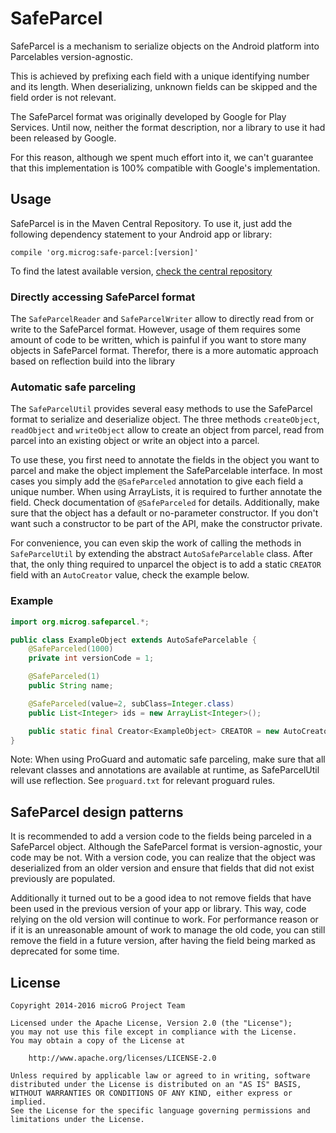 SafeParcel
==========

SafeParcel is a mechanism to serialize objects on the Android platform into Parcelables version-agnostic.

This is achieved by prefixing each field with a unique identifying number and its length.
When deserializing, unknown fields can be skipped and the field order is not relevant.

The SafeParcel format was originally developed by Google for Play Services.
Until now, neither the format description, nor a library to use it had been released by Google.

For this reason, although we spent much effort into it, we can't guarantee that this implementation is 100% compatible
with Google's implementation.

Usage
-----

SafeParcel is in the Maven Central Repository. To use it, just add the following dependency statement to your
Android app or library:

    compile 'org.microg:safe-parcel:[version]'

To find the latest available version, [check the central repository](https://search.maven.org/#search%7Cgav%7C1%7Cg%3A%22org.microg%22%20AND%20a%3A%22safe-parcel%22)

### Directly accessing SafeParcel format

The `SafeParcelReader` and `SafeParcelWriter` allow to directly read from or write to the SafeParcel format.
However, usage of them requires some amount of code to be written,
which is painful if you want to store many objects in SafeParcel format.
Therefor, there is a more automatic approach based on reflection build into the library

### Automatic safe parceling

The `SafeParcelUtil` provides several easy methods to use the SafeParcel format to serialize and deserialize object.
The three methods `createObject`, `readObject` and `writeObject` allow to create an object from parcel,
read from parcel into an existing object or write an object into a parcel.

To use these, you first need to annotate the fields in the object you want to parcel and make the object implement the SafeParcelable interface.
In most cases you simply add the `@SafeParceled` annotation to give each field a unique number.
When using ArrayLists, it is required to further annotate the field. Check documentation of `@SafeParceled` for details.
Additionally, make sure that the object has a default or no-parameter constructor.
If you don't want such a constructor to be part of the API, make the constructor private.

For convenience, you can even skip the work of calling the methods in `SafeParcelUtil` by extending the abstract
`AutoSafeParcelable` class. After that, the only thing required to unparcel the object is to add a static `CREATOR` field with an `AutoCreator` value, check the example below.

### Example

```java
import org.microg.safeparcel.*;

public class ExampleObject extends AutoSafeParcelable {
    @SafeParceled(1000)
    private int versionCode = 1;

    @SafeParceled(1)
    public String name;

    @SafeParceled(value=2, subClass=Integer.class)
    public List<Integer> ids = new ArrayList<Integer>();

    public static final Creator<ExampleObject> CREATOR = new AutoCreator<ExampleObject>(ExampleObject.class);
}
```

Note: When using ProGuard and automatic safe parceling, make sure that all relevant classes and
annotations are available at runtime, as SafeParcelUtil will use reflection. See `proguard.txt` for relevant proguard rules.

SafeParcel design patterns
--------------------------

It is recommended to add a version code to the fields being parceled in a SafeParcel object.
Although the SafeParcel format is version-agnostic, your code may be not.  With a version code,
you can realize that the object was deserialized from an older version and ensure that fields that did not
exist previously are populated.

Additionally it turned out to be a good idea to not remove fields that have been used in the previous version of your
app or library. This way, code relying on the old version will continue to work. For performance reason or if it is an
unreasonable amount of work to manage the old code, you can still remove the field in a future version, after having
the field being marked as deprecated for some time.

License
-------

    Copyright 2014-2016 microG Project Team

    Licensed under the Apache License, Version 2.0 (the "License");
    you may not use this file except in compliance with the License.
    You may obtain a copy of the License at

        http://www.apache.org/licenses/LICENSE-2.0

    Unless required by applicable law or agreed to in writing, software
    distributed under the License is distributed on an "AS IS" BASIS,
    WITHOUT WARRANTIES OR CONDITIONS OF ANY KIND, either express or implied.
    See the License for the specific language governing permissions and
    limitations under the License.
